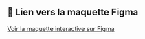 ## 🔗 Lien vers la maquette Figma
[Voir la maquette interactive sur Figma](https://www.figma.com/design/mqhtpMl9gocy0DqgMnRDQx/Untitled?m=auto&t=cyY0ufYj85aLzJoa-1)
